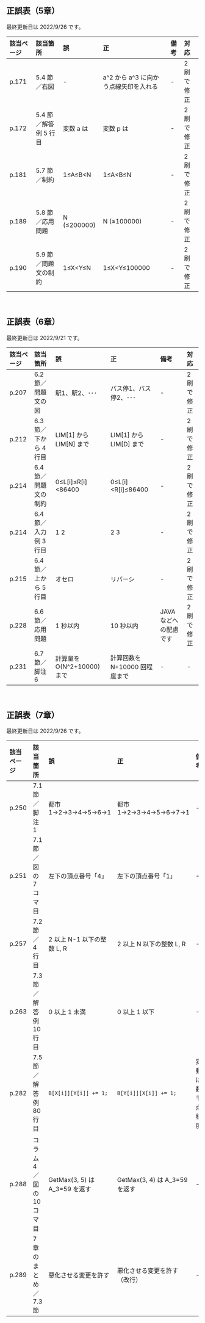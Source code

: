 ## 正誤表（5章）
最終更新日は 2022/9/26 です。

| **該当ページ** | **該当箇所** | **誤** | **正** | **備考** | **対応** |
|:---|:---|:---|:---|:---|:---|
| p.171 | 5.4 節／右図 | - | a^2 から a^3 に向かう点線矢印を入れる | - | 2 刷で修正 |
| p.172 | 5.4 節／解答例 5 行目 | 変数 a は | 変数 p は | - | 2 刷で修正 |
| p.181 | 5.7 節／制約 | 1≤A≤B<N | 1≤A<B≤N | - | 2 刷で修正 |
| p.189 | 5.8 節／応用問題 | N (≤200000) | N (≤100000) | - | 2 刷で修正 |
| p.190 | 5.9 節／問題文の制約 | 1≤X<Y≤N | 1≤X<Y≤100000 | - | 2 刷で修正 |

<br />

## 正誤表（6章）
最終更新日は 2022/9/21 です。

| **該当ページ** | **該当箇所** | **誤** | **正** | **備考** | **対応** |
|:---|:---|:---|:---|:---|:---|
| p.207 | 6.2 節／問題文の図 | 駅1、駅2、･･･ | バス停1、バス停2、･･･ | - | 2 刷で修正 |
| p.212 | 6.3 節／下から 4 行目 | LIM[1] から LIM[N] まで | LIM[1] から LIM[D] まで | - | 2 刷で修正 |
| p.214 | 6.4 節／問題文の制約 | 0≤L[i]≤R[i]<86400 | 0≤L[i]<R[i]≤86400 | - | 2 刷で修正 |
| p.214 | 6.4 節／入力例 3 行目 | 1 2 | 2 3 | - | 2 刷で修正 |
| p.215 | 6.4 節／上から 5 行目 | オセロ | リバーシ | - | 2 刷で修正 |
| p.228 | 6.6 節／応用問題 | 1 秒以内 | 10 秒以内 | JAVA などへの配慮です | 2 刷で修正 |
| p.231 | 6.7 節／脚注 6 | 計算量を O(N^2+10000) まで | 計算回数を N+10000 回程度まで | - | - |

<br />

## 正誤表（7章）
最終更新日は 2022/9/26 です。

| **該当ページ** | **該当箇所** | **誤** | **正** | **備考** | **対応** |
|:---|:---|:---|:---|:---|:---|
| p.250 | 7.1 節／脚注 1 | 都市 1→2→3→4→5→6→1 | 都市 1→2→3→4→5→6→7→1 | - | 2 刷で修正 |
| p.251 | 7.1 節／図の 7 コマ目 | 左下の頂点番号「4」 | 左下の頂点番号「1」 | - | 2 刷で修正 |
| p.257 | 7.2 節／4 行目 | 2 以上 N-1 以下の整数 L, R | 2 以上 N 以下の整数 L, R | - | 2 刷で修正 |
| p.263 | 7.3 節／解答例 10 行目 | 0 以上 1 未満 | 0 以上 1 以下 | - | 2 刷で修正 |
| p.282 | 7.5 節／解答例 80 行目 | <code>B[X[i]][Y[i]] += 1;</code> | <code>B[Y[i]][X[i]] += 1;</code> | 変動は数千点程度 | 2 刷で修正 |
| p.288 | コラム 4／図の 10 コマ目 | GetMax(3, 5) は A_3=59 を返す | GetMax(3, 4) は A_3=59 を返す | - | 2 刷で修正 |
| p.289 | 7 章のまとめ／7.3 節 | 悪化させる変更を許す | 悪化させる変更を許す（改行） | - | 2 刷で修正 |
